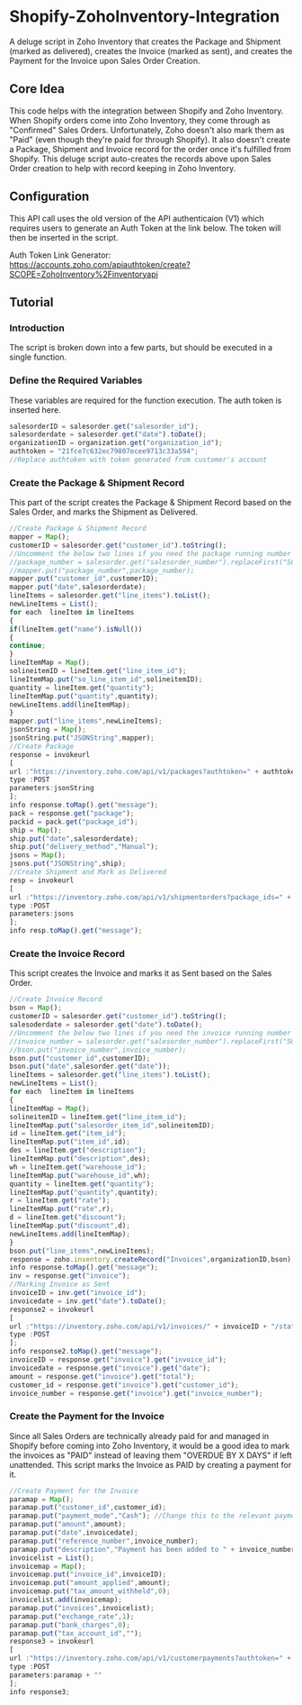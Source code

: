 # Shopify-ZohoInventory-Integration
A deluge script in Zoho Inventory that creates the Package and Shipment (marked as delivered), creates the Invoice (marked as sent), and creates the Payment for the Invoice upon Sales Order Creation.

## Core Idea
This code helps with the integration between Shopify and Zoho Inventory. When Shopify orders come into Zoho Inventory, they come through as "Confirmed" Sales Orders. Unfortunately, Zoho doesn't also mark them as "Paid" (even though they're paid for through Shopify). It also doesn't create a Package, Shipment and Invoice record for the order once it's fulfilled from Shopify. This deluge script auto-creates the records above upon Sales Order creation to help with record keeping in Zoho Inventory.

## Configuration
This API call uses the old version of the API authenticaion (V1) which requires users to generate an Auth Token at the link below. The token will then be inserted in the script.

Auth Token Link Generator: https://accounts.zoho.com/apiauthtoken/create?SCOPE=ZohoInventory%2Finventoryapi

## Tutorial

### Introduction
The script is broken down into a few parts, but should be executed in a single function.

### Define the Required Variables
These variables are required for the function execution. The auth token is inserted here.
```javascript
salesorderID = salesorder.get("salesorder_id");
salesorderdate = salesorder.get("date").toDate();
organizationID = organization.get("organization_id");
authtoken = "21fce7c632ec79807ecee9713c33a594";
//Replace authtoken with token generated from customer's account
```

### Create the Package & Shipment Record
This part of the script creates the Package & Shipment Record based on the Sales Order, and marks the Shipment as Delivered.

```javascript
//Create Package & Shipment Record
mapper = Map();
customerID = salesorder.get("customer_id").toString();
//Uncomment the below two lines if you need the package running number to match the SO number
//package_number = salesorder.get("salesorder_number").replaceFirst("SO","PA");
//mapper.put("package_number",package_number);
mapper.put("customer_id",customerID);
mapper.put("date",salesorderdate);
lineItems = salesorder.get("line_items").toList();
newLineItems = List();
for each  lineItem in lineItems
{
if(lineItem.get("name").isNull())
{
continue;
}
lineItemMap = Map();
solineitemID = lineItem.get("line_item_id");
lineItemMap.put("so_line_item_id",solineitemID);
quantity = lineItem.get("quantity");
lineItemMap.put("quantity",quantity);
newLineItems.add(lineItemMap);
}
mapper.put("line_items",newLineItems);
jsonString = Map();
jsonString.put("JSONString",mapper);
//Create Package
response = invokeurl
[
url :"https://inventory.zoho.com/api/v1/packages?authtoken=" + authtoken + "&salesorder_id=" + salesorderID + "&organization_id=" + organizationID
type :POST
parameters:jsonString
];
info response.toMap().get("message");
pack = response.get("package");
packid = pack.get("package_id");
ship = Map();
ship.put("date",salesorderdate);
ship.put("delivery_method","Manual");
jsons = Map();
jsons.put("JSONString",ship);
//Create Shipment and Mark as Delivered
resp = invokeurl
[
url :"https://inventory.zoho.com/api/v1/shipmentorders?package_ids=" + packid + "&salesorder_id=" + salesorderID + "&authtoken=" + authtoken + "&organization_id=" + organizationID + "&is_delivered=true"
type :POST
parameters:jsons
];
info resp.toMap().get("message");
```

### Create the Invoice Record
This script creates the Invoice and marks it as Sent based on the Sales Order.
```javascript
//Create Invoice Record
bson = Map();
customerID = salesorder.get("customer_id").toString();
salesoderdate = salesorder.get("date").toDate();
//Uncomment the below two lines if you need the invoice running number to match the SO number
//invoice_number = salesorder.get("salesorder_number").replaceFirst("SO","INV");
//bson.put("invoice_number",invoice_number);
bson.put("customer_id",customerID);
bson.put("date",salesorder.get("date"));
lineItems = salesorder.get("line_items").toList();
newLineItems = List();
for each  lineItem in lineItems
{
lineItemMap = Map();
solineitemID = lineItem.get("line_item_id");
lineItemMap.put("salesorder_item_id",solineitemID);
id = lineItem.get("item_id");
lineItemMap.put("item_id",id);
des = lineItem.get("description");
lineItemMap.put("description",des);
wh = lineItem.get("warehouse_id");
lineItemMap.put("warehouse_id",wh);
quantity = lineItem.get("quantity");
lineItemMap.put("quantity",quantity);
r = lineItem.get("rate");
lineItemMap.put("rate",r);
d = lineItem.get("discount");
lineItemMap.put("discount",d);
newLineItems.add(lineItemMap);
}
bson.put("line_items",newLineItems);
response = zoho.inventory.createRecord("Invoices",organizationID,bson);
info response.toMap().get("message");
inv = response.get("invoice");
//Marking Invoice as Sent
invoiceID = inv.get("invoice_id");
invoicedate = inv.get("date").toDate();
response2 = invokeurl
[
url :"https://inventory.zoho.com/api/v1/invoices/" + invoiceID + "/status/sent?authtoken=" + authtoken + "&organization_id=" + organizationID
type :POST
];
info response2.toMap().get("message");
invoiceID = response.get("invoice").get("invoice_id");
invoicedate = response.get("invoice").get("date");
amount = response.get("invoice").get("total");
customer_id = response.get("invoice").get("customer_id");
invoice_number = response.get("invoice").get("invoice_number");
```

### Create the Payment for the Invoice
Since all Sales Orders are technically already paid for and managed in Shopify before coming into Zoho Inventory, it would be a good idea to mark the invoices as "PAID" instead of leaving them "OVERDUE BY X DAYS" if left unattended. This script marks the Invoice as PAID by creating a payment for it.

```javascript
//Create Payment for the Invoice
paramap = Map();
paramap.put("customer_id",customer_id);
paramap.put("payment_mode","Cash"); //Change this to the relevant payment method
paramap.put("amount",amount);
paramap.put("date",invoicedate);
paramap.put("reference_number",invoice_number);
paramap.put("description","Payment has been added to " + invoice_number);
invoicelist = List();
invoicemap = Map();
invoicemap.put("invoice_id",invoiceID);
invoicemap.put("amount_applied",amount);
invoicemap.put("tax_amount_withheld",0);
invoicelist.add(invoicemap);
paramap.put("invoices",invoicelist);
paramap.put("exchange_rate",1);
paramap.put("bank_charges",0);
paramap.put("tax_account_id","");
response3 = invokeurl
[
url :"https://inventory.zoho.com/api/v1/customerpayments?authtoken=" + authtoken + "&organization_id=" + organizationID
type :POST
parameters:paramap + ""
];
info response3;
```
